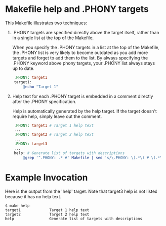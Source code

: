 # Makefile help and .PHONY targets

This Makefile illustrates two techniques:

1. .PHONY targets are specified directly above the target itself, rather than in a single list at the top of the Makefile.

   When you specify the .PHONY targets in a list at the top of the Makefile, the .PHONY list is very likely to become outdated as you add more targets and forget to add them to the list. By always specifying the .PHONY keyword above phony targets, your .PHONY list always stays up to date.

```Makefile
    .PHONY: target1
    target1:
        @echo "Target 1"
```

2. Help text for each .PHONY target is embedded in a comment directly after the .PHONY specification.

   Help is automatically generated by the help target. If the target doesn't require help, simply leave out the comment.

```Makefile
    .PHONY: target1 # Target 1 help text
    ...
    .PHONY: target2 # Target 2 help text
    ...
    .PHONY: target3
    ...
    help: # Generate list of targets with descriptions
        @grep '^.PHONY: .* #' Makefile | sed 's/\.PHONY: \(.*\) # \(.*\)/\1 \2/' | expand -t20
```
# Example Invocation

Here is the output from the 'help' target. Note that target3 help is not listed because it has no help text.

    $ make help
    target1             Target 1 help text
    target2             Target 2 help text
    help                Generate list of targets with descriptions
